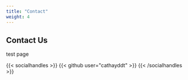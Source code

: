 ```yaml
---
title: "Contact"
weight: 4
---
```


## Contact Us

test page

{{< socialhandles >}}
    {{< github user="cathayddt" >}}
{{< /socialhandles >}}

